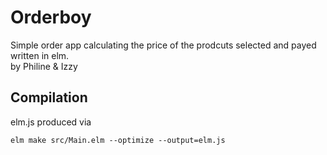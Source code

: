 # Orderboy
Simple order app calculating the price of the prodcuts selected and payed written in elm.  
by Philine & Izzy

## Compilation
elm.js produced via   

```
elm make src/Main.elm --optimize --output=elm.js
```
